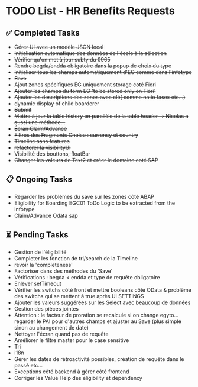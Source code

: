 # TODO List - HR Benefits Requests

## ✅ Completed Tasks
- ~~Gérer UI avec un modèle JSON local~~
- ~~Initialisation automatique des données de l'école à la sélection~~
- ~~Vérifier qu'on met à jour subty du 0965~~
- ~~Rendre begda/endda obligatoire dans la popup de choix du type~~
- ~~Initialiser tous les champs automatiquement d'EG comme dans l'infotype~~
- ~~Save~~
- ~~Ajout zones spécifiques EG uniquement storage coté Fiori~~
- ~~Ajouter les champs du form EG 'to be stored only on Fiori'~~
- ~~Ajouter les descriptions des zones avec clé( comme natio fasex etc...)~~
- ~~dynamic display of child boarderer~~
- ~~Submit~~
- ~~Mettre à jour la table history en parallèle de la table header -> Nicolas a aussi une méthode...~~
- ~~Écran Claim/Advance~~
- ~~Filtres des Fragments Choice : currency et country~~
- ~~Timeline sans features~~
- ~~refactorer la visibilityUI~~
- ~~Visibilité des bouttons, floatBar~~
- ~~Changer les valeurs de Text2 et créer le domaine coté SAP~~

## 📋 Ongoing Tasks

- Regarder les problémes du save sur les zones côté ABAP  
- Eligibility for Boarding	EGC01	ToDo	Logic to be extracted from the infotype
-  Claim/Advance Odata sap

## ⏳ Pending Tasks

- Gestion de l'éligibilité
- Completer les fonction de tri/search de la Timeline
- revoir la 'completeness'  
- Factoriser dans des méthodes du 'Save'
- Vérifications : begda < endda et type de requête obligatoire
- Enlever setTimeout
- Vérifier les switchs côté front et mettre booleans côté OData & problème des switchs qui se mettent à true après UI SETTINGS
- Ajouter les valeurs suggérées sur les Select avec beaucoup de données
- Gestion des pièces jointes
- Attention : le facteur de proration se recalcule si on change egyto... regarder le PAI pour d'autres champs et ajuster au Save (plus simple sinon au changement de date)
- Nettoyer l'écran quand pas de requête
- Améliorer le filtre master pour le case sensitive
- Tri
- i18n
- Gérer les dates de rétroactivité possibles, création de requête dans le passé etc...
- Exceptions côté backend à gérer côté frontend
- Corriger les Value Help des eligibility et dependency
